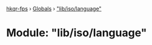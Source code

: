 [hkqr-fps](../README.md) › [Globals](../globals.md) › ["lib/iso/language"](_lib_iso_language_.md)

# Module: "lib/iso/language"



